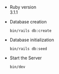 * Ruby version  
  3.1.1

* Database creation  
  ```
  bin/rails db:create
  ```

* Database initialization
  ```
  bin/rails db:seed
  ```

* Start the Server
  ```
  bin/dev
  ```
